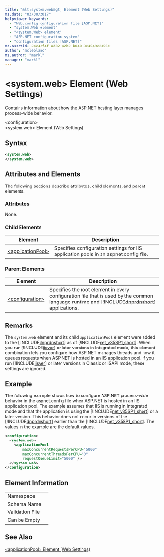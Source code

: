 ```yaml
---
title: "&lt;system.web&gt; Element (Web Settings)"
ms.date: "03/30/2017"
helpviewer_keywords: 
  - "Web.config configuration file [ASP.NET]"
  - "system.Web element"
  - "<system.Web> element"
  - "ASP.NET configuration system"
  - "configuration files [ASP.NET]"
ms.assetid: 24c4cf4f-ad32-42b2-b040-8e4549e2855e
author: "mcleblanc"
ms.author: "markl"
manager: "markl"
---
```

# &lt;system.web&gt; Element (Web Settings)
Contains information about how the ASP.NET hosting layer manages process-wide behavior.  

 \<configuration>  
\<system.web> Element (Web Settings)  

## Syntax  

```xml  
<system.web>  
</system.web>  
```  

## Attributes and Elements  
 The following sections describe attributes, child elements, and parent elements.  

### Attributes  
 None.  

### Child Elements  


|Element|Description|  
|-------------|-----------------|  
|[\<applicationPool>](../../../../../docs/framework/configure-apps/file-schema/web/applicationpool-element-web-settings.md)|Specifies configuration settings for IIS application pools in an aspnet.config file.|  

### Parent Elements  


|                                                Element                                                |                                                                                       Description                                                                                       |
|-------------------------------------------------------------------------------------------------------|-----------------------------------------------------------------------------------------------------------------------------------------------------------------------------------------|
| [\<configuration>](../../../../../docs/framework/configure-apps/file-schema/configuration-element.md) | Specifies the root element in every configuration file that is used by the common language runtime and [!INCLUDE[dnprdnshort](../../../../../includes/dnprdnshort-md.md)] applications. |

## Remarks  
 The `system.web` element and its child `applicationPool` element were added to the [!INCLUDE[dnprdnshort](../../../../../includes/dnprdnshort-md.md)] as of [!INCLUDE[net_v35SP1_short](../../../../../includes/net-v35sp1-short-md.md)]. When you run [!INCLUDE[iisver](../../../../../includes/iisver-md.md)] or later versions in Integrated mode, this element combination lets you configure how ASP.NET manages threads and how it queues requests when ASP.NET is hosted in an IIS application pool. If you run [!INCLUDE[iisver](../../../../../includes/iisver-md.md)] or later versions in Classic or ISAPI mode, these settings are ignored.  

## Example  
 The following example shows how to configure ASP.NET process-wide behavior in the aspnet.config file when ASP.NET is hosted in an IIS application pool. The example assumes that IIS is running in Integrated mode and that the application is using the [!INCLUDE[net_v35SP1_short](../../../../../includes/net-v35sp1-short-md.md)] or a later version. This behavior does not occur in versions of the [!INCLUDE[dnprdnshort](../../../../../includes/dnprdnshort-md.md)] earlier than the [!INCLUDE[net_v35SP1_short](../../../../../includes/net-v35sp1-short-md.md)]. The values in the example are the default values.  

```xml  
<configuration>  
  <system.web>  
    <applicationPool   
        maxConcurrentRequestsPerCPU="5000"   
        maxConcurrentThreadsPerCPU="0"   
        requestQueueLimit="5000" />  
  </system.web>  
</configuration>  
```  

## Element Information  


|||  
|-|-|  
|Namespace||  
|Schema Name||  
|Validation File||  
|Can be Empty||  

## See Also  
 [\<applicationPool> Element (Web Settings)](../../../../../docs/framework/configure-apps/file-schema/web/applicationpool-element-web-settings.md)
